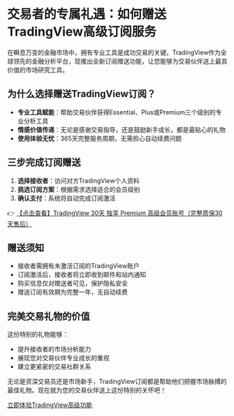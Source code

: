 # 交易者的专属礼遇：如何赠送TradingView高级订阅服务

在瞬息万变的金融市场中，拥有专业工具是成功交易的关键。TradingView作为全球领先的金融分析平台，现推出全新订阅赠送功能，让您能够为交易伙伴送上最具价值的市场研究工具。

## 为什么选择赠送TradingView订阅？

- **专业工具赋能**：帮助交易伙伴获得Essential、Plus或Premium三个级别的专业分析工具
- **情感价值传递**：无论是感谢交易指导，还是鼓励新手成长，都是最贴心的礼物
- **使用体验无忧**：365天完整服务周期，无需担心自动续费问题

## 三步完成订阅赠送

1. **选择接收者**：访问对方TradingView个人资料
2. **挑选订阅方案**：根据需求选择适合的会员级别
3. **确认支付**：系统将自动完成订阅激活

👉 [【点击查看】TradingView 30天 独享 Premium 高级会员账号（完整质保30天售后）](https://bit.ly/TradingView-Pro)

## 赠送须知

- 接收者需拥有未激活订阅的TradingView账户
- 订阅激活后，接收者将立即收到邮件和站内通知
- 购买信息仅对赠送者可见，保护隐私安全
- 赠送订阅有效期为完整一年，无自动续费

## 完美交易礼物的价值

这份特别的礼物能够：

- 提升接收者的市场分析能力
- 展现您对交易伙伴专业成长的重视
- 建立更紧密的交易社群关系

无论是资深交易员还是市场新手，TradingView订阅都是帮助他们把握市场脉搏的最佳礼物。现在就为您的交易伙伴送上这份特别的关怀吧！

[立即体验TradingView高级功能](https://bit.ly/TradingView-Pro)